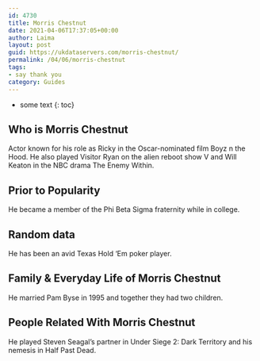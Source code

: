 ```yaml
---
id: 4730
title: Morris Chestnut
date: 2021-04-06T17:37:05+00:00
author: Laima
layout: post
guid: https://ukdataservers.com/morris-chestnut/
permalink: /04/06/morris-chestnut
tags:
- say thank you
category: Guides
---
```


* some text
{: toc}


## Who is Morris Chestnut
                  
                  
                  
Actor known for his role as Ricky in the Oscar-nominated film Boyz n the Hood. He also played Visitor Ryan on the alien reboot show V and Will Keaton in the NBC drama The Enemy Within.
                  
              
            
              
            
                
                
                
## Prior to Popularity
                  
                  
                  
He became a member of the Phi Beta Sigma fraternity while in college.
                  
              
            
              
            
                
                
                
## Random data
                  
                  
                  
He has been an avid Texas Hold &#8216;Em poker player.
                  
              
            
              
            
                
                
                
## Family & Everyday Life of Morris Chestnut
                  
                  
                  
He married Pam Byse in 1995 and together they had two children.
                  
              
            
              
            
                
                
                
## People Related With Morris Chestnut
                  
                  
                  
He played Steven Seagal&#8217;s partner in Under Siege 2: Dark Territory and his nemesis in Half Past Dead.
                  
              
            
              
            
                
              
            
              
              
            
            
              
            
          
          
          